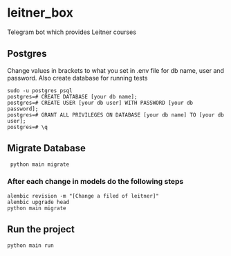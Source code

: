 # leitner_box
Telegram bot which provides Leitner courses


## Postgres
Change values in brackets to what you set in .env file for db name, user and password.
Also create database for running tests
```commandline
sudo -u postgres psql
postgres=# CREATE DATABASE [your db name];
postgres=# CREATE USER [your db user] WITH PASSWORD [your db password];
postgres=# GRANT ALL PRIVILEGES ON DATABASE [your db name] TO [your db user];
postgres=# \q
```

## Migrate Database
```angular2html
 python main migrate
```
### After each change in models do the following steps 
```angular2html
alembic revision -m "[Change a filed of leitner]"
alembic upgrade head
python main migrate
```

## Run the project
```angular2html
python main run
```
